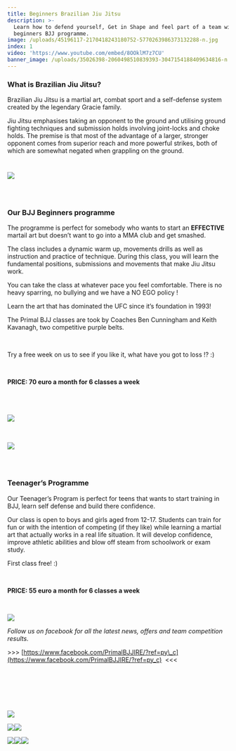 ```yaml
---
title: Beginners Brazilian Jiu Jitsu
description: >-
  Learn how to defend yourself, Get in Shape and feel part of a team with our
  beginners BJJ programme.
image: /uploads/45196117-2170418243180752-5770263986373132288-n.jpg
index: 1
video: 'https://www.youtube.com/embed/8OOklM7z7CU'
banner_image: /uploads/35026398-2060498510839393-3047154188409634816-n.jpg
---
```


### **What is Brazilian Jiu Jitsu?**

Brazilian Jiu Jitsu is a martial art, combat sport and a self-defense system created by the legendary Gracie family.

Jiu Jitsu emphasises taking an opponent to the ground and utilising ground fighting techniques and submission holds involving joint-locks and choke holds. The premise is that most of the advantage of a larger, stronger opponent comes from superior reach and more powerful strikes, both of which are somewhat negated when grappling on the ground.<br>&nbsp;&nbsp;

### ![](/uploads/46962669-2186430428246200-4835389355679809536-n.jpg)

### &nbsp;

### **Our BJJ Beginners programme**

The programme is perfect for somebody who wants to start an **EFFECTIVE** martail art but doesn’t want to go into a MMA club and get smashed.

The class includes a dynamic warm up, movements drills as well as instruction and practice of technique. During this class, you will learn the fundamental positions, submissions and movements that make Jiu Jitsu work.&nbsp;

You can take the class at whatever pace you feel comfortable. There is no heavy sparring, no bullying and we have a NO EGO policy ! &nbsp;

Learn the art that has dominated the UFC since it’s foundation in 1993!

The Primal BJJ classes are took by Coaches Ben Cunningham and Keith Kavanagh, two competitive purple belts.

&nbsp;

Try a free week on us to see if you like it, what have you got to loss !? :)

&nbsp;

**PRICE: 70 euro a month for 6 classes a week**

### &nbsp;

### ![](/uploads/47099220-2186429801579596-681299787307286528-n.jpg)

&nbsp;

![](/uploads/20171119-152507.jpg)

### &nbsp;

### **Teenager’s Programme**

Our Teenager’s Program is perfect for teens that wants to start training in BJJ, learn self defense and build there confidence.

Our class is open to boys and girls aged from 12-17. Students can train for fun or with the intention of competing (if they like) while learning a martial art that actually works in a real life situation. It will develop confidence, improve athletic abilities and blow off steam from schoolwork or exam study.

First class free! :)

&nbsp;

**PRICE: 55 euro a month for 6 classes a week**

&nbsp;

![](/uploads/37930241-2106894809533096-3027442710882549760-n.jpg)

*Follow us on facebook for all the latest news, offers and team competition results.*

&gt;&gt;&gt;&nbsp;[https://www.facebook.com/PrimalBJJIRE/?ref=py\_c](https://www.facebook.com/PrimalBJJIRE/?ref=py_c)&nbsp; &lt;&lt;&lt;

&nbsp;

&nbsp;

&nbsp;

![](/uploads/img-20171125-wa0013.jpg)

![](/uploads/versions/img-20170730-wa0004-1---x----359-639x---.jpg)![](/uploads/keith.jpg)

![](/uploads/versions/20776665-1976680389211360-4956305605765613403-o---x----720-480x---.jpg)![](/uploads/versions/35732380483-5556bac001-c---x----800-534x---.jpg)![](/uploads/28166764-2008489932706918-4047425804888800046-n.jpg)